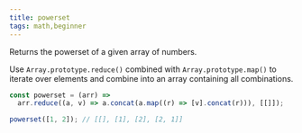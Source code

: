 ```yaml
---
title: powerset
tags: math,beginner
---
```


Returns the powerset of a given array of numbers.

Use `Array.prototype.reduce()` combined with `Array.prototype.map()` to iterate over elements and combine into an array containing all combinations.

```js
const powerset = (arr) =>
  arr.reduce((a, v) => a.concat(a.map((r) => [v].concat(r))), [[]]);
```

```js
powerset([1, 2]); // [[], [1], [2], [2, 1]]
```
